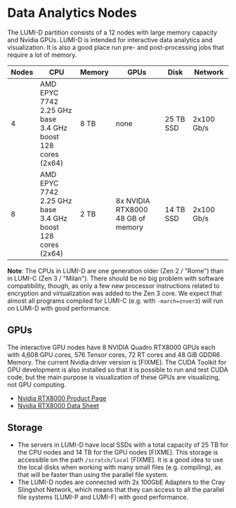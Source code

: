 # Data Analytics Nodes

[rtx-8000-product]: https://www.nvidia.com/en-us/design-visualization/quadro/rtx-8000/
[rtx-8000-specs]: https://www.nvidia.com/content/dam/en-zz/Solutions/design-visualization/quadro-product-literature/quadro-rtx-8000-us-nvidia-946977-r1-web.pdf

The LUMI-D partition consists of a 12 nodes with large memory capacity and
Nvidia GPUs. LUMI-D is intended for interactive data analytics and
visualization. It is also a good place run pre- and post-processing jobs that
require a lot of memory.

| Nodes | CPU                                                                 | Memory | GPUs                                 | Disk      | Network    |
|-------|---------------------------------------------------------------------|--------|--------------------------------------|-----------|------------|
| 4     | AMD EPYC 7742<br>2.25 GHz base<br>3.4 GHz boost<br>128 cores (2x64) | 8 TB   | none                                 | 25 TB SSD | 2x100 Gb/s |
| 8     | AMD EPYC 7742<br>2.25 GHz base<br>3.4 GHz boost<br>128 cores (2x64) | 2 TB   | 8x NVIDIA RTX8000<br>48 GB of memory | 14 TB SSD | 2x100 Gb/s |

**Note**: The CPUs in LUMI-D are one generation older (Zen 2 / "Rome") than in
LUMI-C (Zen 3 / "Milan"). There should be no big problem with
software compatibility, though, as only a few new processor instructions related
to encryption and virtualization was added to the Zen 3 core. We expect that
almost all programs compiled for LUMI-C (e.g. with `-march=znver3`)
will run on LUMI-D with good performance.

## GPUs

The interactive GPU nodes have 8 NVIDIA Quadro RTX8000 GPUs each with 4,608 GPU
cores, 576 Tensor cores, 72 RT cores and 48 GiB GDDR6 Memory. The current Nvidia
driver version is [FIXME]. The CUDA Toolkit for GPU development is also
installed so that it is possible to run and test CUDA code, but the main purpose
is visualization of these GPUs are visualizing, not GPU computing.

* [Nvidia RTX8000 Product Page][rtx-8000-product]
* [Nvidia RTX8000 Data Sheet][rtx-8000-specs]

## Storage

* The servers in LUMI-D have local SSDs with a total capacity of 25 TB for the
  CPU nodes and 14 TB for the GPU nodes [FIXME]. This storage is accessible on
  the path `/scratch/local` [FIXME]. It is a good idea to use the local disks
  when working with many small files (e.g. compiling), as that will be faster
  than using the parallel file system.
* The LUMI-D nodes are connected with 2x 100GbE Adapters to the Cray Slingshot 
  Network, which means that they can access to all the parallel file systems 
  (LUMI-P and LUMI-F) with good performance.
